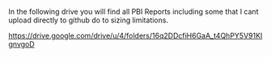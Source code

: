 In the following drive you will find all PBI Reports including some that I cant upload directly to github do to sizing limitations. 

https://drive.google.com/drive/u/4/folders/16q2DDcfiH6GaA_t4QhPY5V91KIgnvgoD


